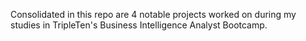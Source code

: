 Consolidated in this repo are 4 notable projects worked on during my studies in TripleTen's Business Intelligence Analyst Bootcamp.
